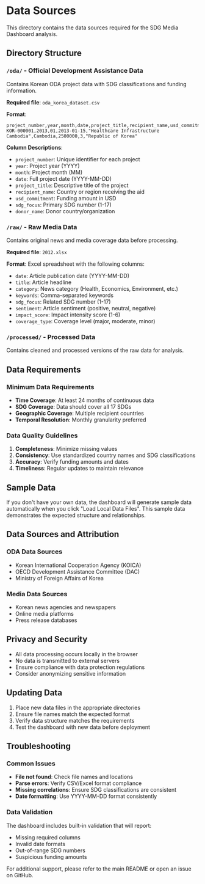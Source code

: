 # Data Sources

This directory contains the data sources required for the SDG Media Dashboard analysis.

## Directory Structure

### `/oda/` - Official Development Assistance Data
Contains Korean ODA project data with SDG classifications and funding information.

**Required file**: `oda_korea_dataset.csv`

**Format**:
```csv
project_number,year,month,date,project_title,recipient_name,usd_commitment,sdg_focus,donor_name
KOR-000001,2013,01,2013-01-15,"Healthcare Infrastructure Cambodia",Cambodia,2500000,3,"Republic of Korea"
```

**Column Descriptions**:
- `project_number`: Unique identifier for each project
- `year`: Project year (YYYY)
- `month`: Project month (MM)
- `date`: Full project date (YYYY-MM-DD)
- `project_title`: Descriptive title of the project
- `recipient_name`: Country or region receiving the aid
- `usd_commitment`: Funding amount in USD
- `sdg_focus`: Primary SDG number (1-17)
- `donor_name`: Donor country/organization

### `/raw/` - Raw Media Data
Contains original news and media coverage data before processing.

**Required file**: `2012.xlsx`

**Format**: Excel spreadsheet with the following columns:
- `date`: Article publication date (YYYY-MM-DD)
- `title`: Article headline
- `category`: News category (Health, Economics, Environment, etc.)
- `keywords`: Comma-separated keywords
- `sdg_focus`: Related SDG number (1-17)
- `sentiment`: Article sentiment (positive, neutral, negative)
- `impact_score`: Impact intensity score (1-6)
- `coverage_type`: Coverage level (major, moderate, minor)

### `/processed/` - Processed Data
Contains cleaned and processed versions of the raw data for analysis.

## Data Requirements

### Minimum Data Requirements
- **Time Coverage**: At least 24 months of continuous data
- **SDG Coverage**: Data should cover all 17 SDGs
- **Geographic Coverage**: Multiple recipient countries
- **Temporal Resolution**: Monthly granularity preferred

### Data Quality Guidelines
1. **Completeness**: Minimize missing values
2. **Consistency**: Use standardized country names and SDG classifications
3. **Accuracy**: Verify funding amounts and dates
4. **Timeliness**: Regular updates to maintain relevance

## Sample Data

If you don't have your own data, the dashboard will generate sample data automatically when you click "Load Local Data Files". This sample data demonstrates the expected structure and relationships.

## Data Sources and Attribution

### ODA Data Sources
- Korean International Cooperation Agency (KOICA)
- OECD Development Assistance Committee (DAC)
- Ministry of Foreign Affairs of Korea

### Media Data Sources
- Korean news agencies and newspapers
- Online media platforms
- Press release databases

## Privacy and Security

- All data processing occurs locally in the browser
- No data is transmitted to external servers
- Ensure compliance with data protection regulations
- Consider anonymizing sensitive information

## Updating Data

1. Place new data files in the appropriate directories
2. Ensure file names match the expected format
3. Verify data structure matches the requirements
4. Test the dashboard with new data before deployment

## Troubleshooting

### Common Issues
- **File not found**: Check file names and locations
- **Parse errors**: Verify CSV/Excel format compliance
- **Missing correlations**: Ensure SDG classifications are consistent
- **Date formatting**: Use YYYY-MM-DD format consistently

### Data Validation
The dashboard includes built-in validation that will report:
- Missing required columns
- Invalid date formats
- Out-of-range SDG numbers
- Suspicious funding amounts

For additional support, please refer to the main README or open an issue on GitHub.

